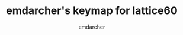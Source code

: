 ---
layout: layouts/keymapdb_entry.njk
OS: []
author: emdarcher
firmware: QMK
hasHomeRowMods: False
hasLetterOnThumb: False
keymapImage: https://i.imgur.com/9g3fDqL.png
keyCount: 60
keyboard: lattice60
baseLayouts: ["QWERTY"]
languages: ['English']
layerCount: 3
title: "emdarcher's keymap for lattice60"
isSplit: False
stagger: row
summary: 
keymapUrl: https://github.com/emdarcher/qmk_firmware/tree/master/keyboards/lattice60/keymaps/emdarcher
writeup: https://github.com/emdarcher/qmk_firmware/tree/master/keyboards/lattice60/keymaps/emdarcher/readme.md
---